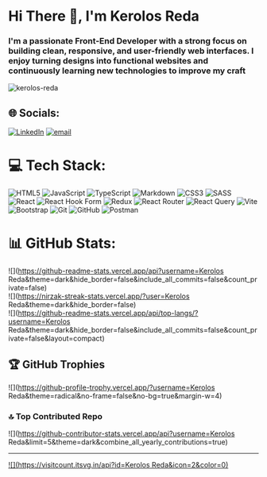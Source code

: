 <h1 align="left">Hi There 👋, I'm Kerolos Reda</h1>
<h3 align="left">I'm a passionate Front-End Developer with a strong focus on building clean, responsive, and user-friendly web interfaces. I enjoy turning designs into functional websites and continuously learning new technologies to improve my craft</h3>

<p align="left"> <img src="https://komarev.com/ghpvc/?username=kerolos-reda&label=Profile%20views&color=0e75b6&style=flat" alt="kerolos-reda" /> </p>


## 🌐 Socials:
[![LinkedIn](https://img.shields.io/badge/LinkedIn-%230077B5.svg?logo=linkedin&logoColor=white)](https://www.linkedin.com/in/kerolos-reda-61ab33373/) [![email](https://img.shields.io/badge/Email-D14836?logo=gmail&logoColor=white)](mailto:kerolos.reda.makram@gmail.com) 

# 💻 Tech Stack:
![HTML5](https://img.shields.io/badge/html5-%23E34F26.svg?style=for-the-badge&logo=html5&logoColor=white) ![JavaScript](https://img.shields.io/badge/javascript-%23323330.svg?style=for-the-badge&logo=javascript&logoColor=%23F7DF1E) ![TypeScript](https://img.shields.io/badge/typescript-%23007ACC.svg?style=for-the-badge&logo=typescript&logoColor=white) ![Markdown](https://img.shields.io/badge/markdown-%23000000.svg?style=for-the-badge&logo=markdown&logoColor=white) ![CSS3](https://img.shields.io/badge/css3-%231572B6.svg?style=for-the-badge&logo=css3&logoColor=white) ![SASS](https://img.shields.io/badge/SASS-hotpink.svg?style=for-the-badge&logo=SASS&logoColor=white) ![React](https://img.shields.io/badge/react-%2320232a.svg?style=for-the-badge&logo=react&logoColor=%2361DAFB) ![React Hook Form](https://img.shields.io/badge/React%20Hook%20Form-%23EC5990.svg?style=for-the-badge&logo=reacthookform&logoColor=white) ![Redux](https://img.shields.io/badge/redux-%23593d88.svg?style=for-the-badge&logo=redux&logoColor=white) ![React Router](https://img.shields.io/badge/React_Router-CA4245?style=for-the-badge&logo=react-router&logoColor=white) ![React Query](https://img.shields.io/badge/-React%20Query-FF4154?style=for-the-badge&logo=react%20query&logoColor=white) ![Vite](https://img.shields.io/badge/vite-%23646CFF.svg?style=for-the-badge&logo=vite&logoColor=white) ![Bootstrap](https://img.shields.io/badge/bootstrap-%238511FA.svg?style=for-the-badge&logo=bootstrap&logoColor=white) ![Git](https://img.shields.io/badge/git-%23F05033.svg?style=for-the-badge&logo=git&logoColor=white) ![GitHub](https://img.shields.io/badge/github-%23121011.svg?style=for-the-badge&logo=github&logoColor=white) ![Postman](https://img.shields.io/badge/Postman-FF6C37?style=for-the-badge&logo=postman&logoColor=white)
# 📊 GitHub Stats:
![](https://github-readme-stats.vercel.app/api?username=Kerolos Reda&theme=dark&hide_border=false&include_all_commits=false&count_private=false)<br/>
![](https://nirzak-streak-stats.vercel.app/?user=Kerolos Reda&theme=dark&hide_border=false)<br/>
![](https://github-readme-stats.vercel.app/api/top-langs/?username=Kerolos Reda&theme=dark&hide_border=false&include_all_commits=false&count_private=false&layout=compact)

## 🏆 GitHub Trophies
![](https://github-profile-trophy.vercel.app/?username=Kerolos Reda&theme=radical&no-frame=false&no-bg=true&margin-w=4)

### 🔝 Top Contributed Repo
![](https://github-contributor-stats.vercel.app/api?username=Kerolos Reda&limit=5&theme=dark&combine_all_yearly_contributions=true)

---
[![](https://visitcount.itsvg.in/api?id=Kerolos Reda&icon=2&color=0)](https://visitcount.itsvg.in)

<!-- Proudly created with GPRM ( https://gprm.itsvg.in ) -->
